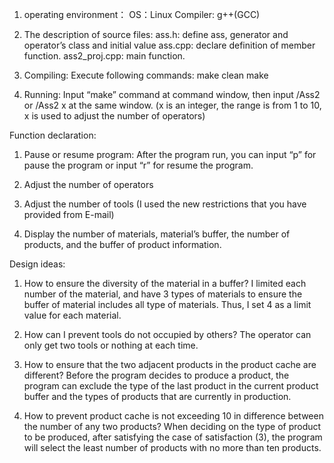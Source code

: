 1.	operating environment：
OS：Linux
Compiler: g++(GCC)

2.	The description of source files:
ass.h: define ass, generator and operator’s class and initial value
ass.cpp: declare definition of member function. 
ass2_proj.cpp: main function.

3.	Compiling:
Execute following commands:
		make clean
		make

4.	Running:
Input “make” command at command window, then input /Ass2 or /Ass2 x at the same window.
(x is an integer, the range is from 1 to 10, x is used to adjust the number of operators)

Function declaration:

1.	Pause or resume program: After the program run, you can input “p” for pause the program or input “r” for resume the program.

2.	Adjust the number of operators

3.	Adjust the number of tools (I used the new restrictions that you have provided from E-mail)

4.	Display the number of materials, material’s buffer, the number of products, and the buffer of product information.

Design ideas:

1.	How to ensure the diversity of the material in a buffer?
I limited each number of the material, and have 3 types of materials to ensure the buffer of material includes all type of materials. Thus, I set 4 as a limit value for each material.

2.	How can I prevent tools do not occupied by others?
The operator can only get two tools or nothing at each time.
	
3.	How to ensure that the two adjacent products in the product cache are different?
Before the program decides to produce a product, the program can exclude the type of the last product in the current product buffer and the types of products that are currently in production.
	
4.	How to prevent product cache is not exceeding 10 in difference between the number of any two products?
When deciding on the type of product to be produced, after satisfying the case of satisfaction (3), the program will select the least number of products with no more than ten products.
